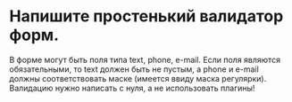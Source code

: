 # Напишите простенький валидатор форм.  

 В форме могут быть поля типа text, phone, e-mail. Если поля являются обязательными, то text должен быть не пустым, а phone и e-mail должны соответствовать маске (имеется ввиду маска регулярки). Валидацию нужно написать с нуля, а не использовать плагины!